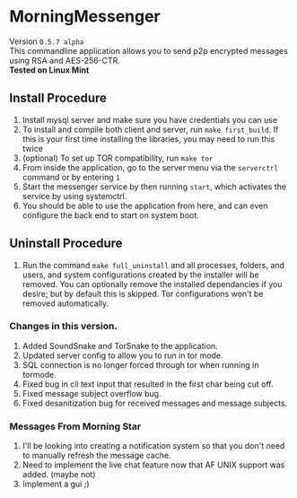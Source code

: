 # MorningMessenger
Version `0.5.7 alpha`<br>
This commandline application allows you to send p2p encrypted messages using RSA and AES-256-CTR.<br>
<b>Tested on Linux Mint</b>

## Install Procedure
1. Install mysql server and make sure you have credentials you can use
2. To install and compile both client and server, run `make first_build`. If this is your first time installing the libraries, you may need to run this twice
3. (optional) To set up TOR compatibility, run `make tor`
4. From inside the application, go to the server menu via the `serverctrl` command or by entering `1`
5. Start the messenger service by then running `start`, which activates the service by using systemctrl.
6. You should be able to use the application from here, and can even configure the back end to start on system boot.

## Uninstall Procedure
1. Run the command `make full_uninstall` and all processes, folders, and users, and system configurations created by the installer will be removed. You can optionally remove the installed dependancies if you desire; but by default this is skipped. Tor configurations won't be removed automatically.

### Changes in this version.
1. Added SoundSnake and TorSnake to the application.
2. Updated server config to allow you to run in tor mode.
3. SQL connection is no longer forced through tor when running in tormode.
4. Fixed bug in cli text input that resulted in the first char being cut off.
5. Fixed message subject overflow bug.
6. Fixed desanitization bug for received messages and message subjects.

### Messages From Morning Star
1. I'll be looking into creating a notification system so that you don't need to manually refresh the message cache.
2. Need to implement the live chat feature now that AF UNIX support was added. (maybe not)
3. Implement a gui ;)

